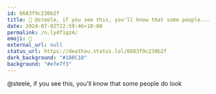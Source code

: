 ```yaml
---
id: 6683f9c230b2f
title: 👀 @steele, if you see this, you'll know that some people...
date: 2024-07-02T22:59:46+10:00
permalink: /n.ly4f1qz4/
emoji: 👀
external_url: null
status_url: https://deathau.status.lol/6683f9c230b2f
dark_background: "#180C18"
background: "#efe7f3"
---
```


@steele, if you see this, you'll know that some people do look
